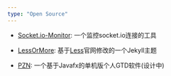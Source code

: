 ```yaml
---
type: "Open Source"
---
```


* <a href="https://github.com/luoyan35714/Socket.io-Monitor" target="_blank">Socket.io-Monitor</a>: 一个监控socket.io连接的工具

* <a href="https://github.com/luoyan35714/LessOrMore" target="_blank">LessOrMore</a>: 基于[Less](http://lesscss.cn/)官网修改的一个Jekyll主题

* <a href="https://github.com/WOLFLY/pzn" target="_blank">PZN</a>: 一个基于Javafx的单机版个人GTD软件(设计中)